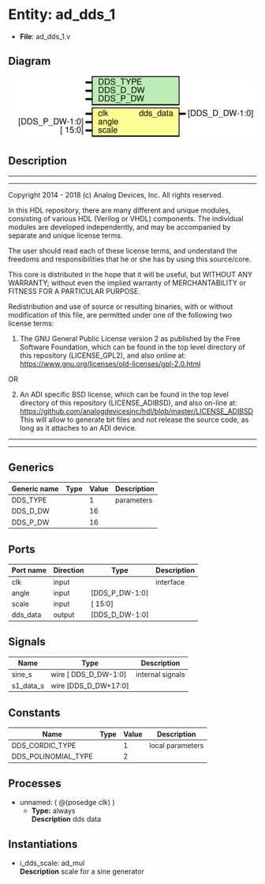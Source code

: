 # Entity: ad_dds_1

- **File**: ad_dds_1.v
## Diagram

![Diagram](ad_dds_1.svg "Diagram")
## Description

 ***************************************************************************
 ***************************************************************************
 Copyright 2014 - 2018 (c) Analog Devices, Inc. All rights reserved.

 In this HDL repository, there are many different and unique modules, consisting
 of various HDL (Verilog or VHDL) components. The individual modules are
 developed independently, and may be accompanied by separate and unique license
 terms.

 The user should read each of these license terms, and understand the
 freedoms and responsibilities that he or she has by using this source/core.

 This core is distributed in the hope that it will be useful, but WITHOUT ANY
 WARRANTY; without even the implied warranty of MERCHANTABILITY or FITNESS FOR
 A PARTICULAR PURPOSE.

 Redistribution and use of source or resulting binaries, with or without modification
 of this file, are permitted under one of the following two license terms:

   1. The GNU General Public License version 2 as published by the
      Free Software Foundation, which can be found in the top level directory
      of this repository (LICENSE_GPL2), and also online at:
      <https://www.gnu.org/licenses/old-licenses/gpl-2.0.html>

 OR

   2. An ADI specific BSD license, which can be found in the top level directory
      of this repository (LICENSE_ADIBSD), and also on-line at:
      https://github.com/analogdevicesinc/hdl/blob/master/LICENSE_ADIBSD
      This will allow to generate bit files and not release the source code,
      as long as it attaches to an ADI device.

 ***************************************************************************
 ***************************************************************************

## Generics

| Generic name | Type | Value | Description  |
| ------------ | ---- | ----- | ------------ |
| DDS_TYPE     |      | 1     |  parameters  |
| DDS_D_DW     |      | 16    |              |
| DDS_P_DW     |      | 16    |              |
## Ports

| Port name | Direction | Type           | Description |
| --------- | --------- | -------------- | ----------- |
| clk       | input     |                |  interface  |
| angle     | input     | [DDS_P_DW-1:0] |             |
| scale     | input     | [        15:0] |             |
| dds_data  | output    | [DDS_D_DW-1:0] |             |
## Signals

| Name      | Type                 | Description        |
| --------- | -------------------- | ------------------ |
| sine_s    | wire [ DDS_D_DW-1:0] |  internal signals  |
| s1_data_s | wire [DDS_D_DW+17:0] |                    |
## Constants

| Name                | Type | Value | Description        |
| ------------------- | ---- | ----- | ------------------ |
| DDS_CORDIC_TYPE     |      | 1     |  local parameters  |
| DDS_POLINOMIAL_TYPE |      | 2     |                    |
## Processes
- unnamed: ( @(posedge clk) )
  - **Type:** always
</br>**Description**
 dds data 
## Instantiations

- i_dds_scale: ad_mul
</br>**Description**
 scale for a sine generator

